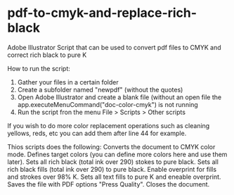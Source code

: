# pdf-to-cmyk-and-replace-rich-black
Adobe Illustrator Script that can be used to convert pdf files to CMYK and correct rich black to pure K

How to run the script:
1. Gather your files in a certain folder
2. Create a subfolder named "newpdf" (without the quotes)
3. Open Adobe Illustrator and create a blank file (without an open file the app.executeMenuCommand("doc-color-cmyk") is not running
4. Run the script fron the menu File > Scripts > Other scripts

If you wish to do more color replacement operations such as cleaning yellows, reds, etc  you can add them after line 44 for example.

Thios scripts does the following:
Converts the document to CMYK color mode.
Defines target colors (you can define more colors here and use them later).
Sets all rich black (total ink over 290) stokes to pure black.
Sets all rich black fills (total ink over 290) to pure black.
Enable overprint for fills and strokes over 98% K.
Sets all text fills to pure K and eneable overprint.
Saves the file with PDF options "Press Quality".
Closes the document.

